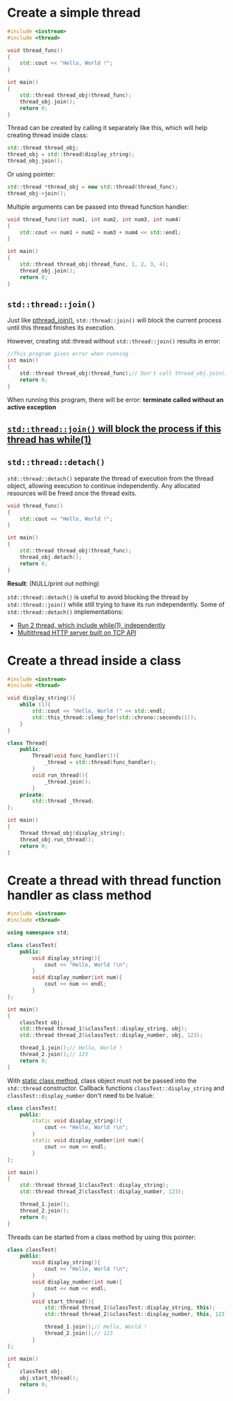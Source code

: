 # Create a simple thread

```cpp
#include <iostream>
#include <thread>

void thread_func()
{
    std::cout << "Hello, World !";
}

int main()
{
    std::thread thread_obj(thread_func);
    thread_obj.join();
    return 0;
}
```
Thread can be created by calling it separately like this, which will help creating thread inside class:
```cpp
std::thread thread_obj;
thread_obj = std::thread(display_string);
thread_obj.join();
```
Or using pointer:
```cpp
std::thread *thread_obj = new std::thread(thread_func);
thread_obj->join();
```
Multiple arguments can be passed into thread function handler:
```cpp
void thread_func(int num1, int num2, int num3, int num4)
{
    std::cout << num1 + num2 + num3 + num4 << std::endl;
}

int main()
{
    std::thread thread_obj(thread_func, 1, 2, 3, 4);
    thread_obj.join();
    return 0;
}
```
## ``std::thread::join()``
Just like [pthread_join()](https://github.com/TranPhucVinh/C/blob/master/Physical%20layer/Thread/API.md#pthread_join), ``std::thread::join()`` will block the current process until this thread finishes its execution.

However, creating std::thread without ``std::thread::join()`` results in error:
```c
//This program gives error when running
int main()
{
    std::thread thread_obj(thread_func);// Don't call thread_obj.join() after this results in error
    return 0;
}
```
When running this program, there will be error: **terminate called without an active exception**

## [``std::thread::join()`` will block the process if this thread has while(1)](https://github.com/TranPhucVinh/Cplusplus/blob/master/Physical%20layer/Thread/Fundamental%20concepts.md#stdthreadjoin-will-block-the-process-if-this-thread-has-while1)
## ``std::thread::detach()``
``std::thread::detach()`` separate the thread of execution from the thread object, allowing execution to continue independently. Any allocated resources will be freed once the thread exits.
```cpp
void thread_func()
{
    std::cout << "Hello, World !";
}

int main()
{
    std::thread thread_obj(thread_func);
	thread_obj.detach();
    return 0;
}
```
**Result**: (NULL/print out nothing)

 ``std::thread::detach()`` is useful to avoid blocking the thread by ``std::thread::join()`` while still trying to have its run independently. Some of  ``std::thread::detach()`` implementations:
* [Run 2 thread, which include while(1), independently](https://github.com/TranPhucVinh/Cplusplus/blob/master/Physical%20layer/Thread/Fundamental%20concepts.md#stdthreadjoin-will-block-the-process-if-this-thread-has-while1)
* [Multithread HTTP server built on TCP API]()
# Create a thread inside a class
```cpp
#include <iostream>
#include <thread>

void display_string(){
	while (1){
        std::cout << "Hello, World !" << std::endl;
        std::this_thread::sleep_for(std::chrono::seconds(1));
    }
}

class Thread{
	public:
		Thread(void func_handler()){
			_thread = std::thread(func_handler);
		}
		void run_thread(){
			_thread.join();
		}
	private:
		std::thread _thread;
};

int main()
{
	Thread thread_obj(display_string);
	thread_obj.run_thread();
    return 0;
}
```

# Create a thread with thread function handler as class method

```cpp
#include <iostream>
#include <thread>

using namespace std;

class classTest{
	public:
		void display_string(){
			cout << "Hello, World !\n";
		}
		void display_number(int num){
			cout << num << endl;
		}
};

int main()
{
	classTest obj;
    std::thread thread_1(&classTest::display_string, obj);
	std::thread thread_2(&classTest::display_number, obj, 123);

    thread_1.join();// Hello, World !
	thread_2.join();// 123
    return 0;
}
```
With [static class method](../../Object-oriented%20programming/Method%20of%20class.md#static%20member%20methods), class object must not be passed into the ``std::thread`` constructor. Callback functions ``classTest::display_string`` and ``classTest::display_number`` don't need to be lvalue:

```cpp
class classTest{
	public:
		static void display_string(){
			cout << "Hello, World !\n";
		}
		static void display_number(int num){
			cout << num << endl;
		}
};

int main()
{
    std::thread thread_1(classTest::display_string);
	std::thread thread_2(classTest::display_number, 123);

    thread_1.join();
	thread_2.join();
    return 0;
}
```
Threads can be started from a class method by using this pointer:
```cpp
class classTest{
	public:
		void display_string(){
			cout << "Hello, World !\n";
		}
		void display_number(int num){
			cout << num << endl;
		}
		void start_thread(){
			std::thread thread_1(&classTest::display_string, this);
			std::thread thread_2(&classTest::display_number, this, 123);

			thread_1.join();// Hello, World !
			thread_2.join();// 123
		}
};

int main()
{
	classTest obj;
	obj.start_thread();
    return 0;
}
```
